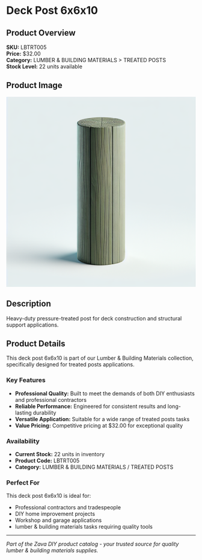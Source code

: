 # Deck Post 6x6x10

## Product Overview

**SKU:** LBTRT005  
**Price:** $32.00  
**Category:** LUMBER & BUILDING MATERIALS > TREATED POSTS  
**Stock Level:** 22 units available  

## Product Image

![Deck Post 6x6x10](https://raw.githubusercontent.com/microsoft/ai-tour-26-zava-diy-dataset-plus-mcp/refs/heads/main/images/lumber_%26_building_materials_treated_posts_deck_post_6x6x10_20250620_204722.png)

## Description

Heavy-duty pressure-treated post for deck construction and structural support applications.

## Product Details

This deck post 6x6x10 is part of our Lumber & Building Materials collection, specifically designed for treated posts applications. 

### Key Features

- **Professional Quality:** Built to meet the demands of both DIY enthusiasts and professional contractors
- **Reliable Performance:** Engineered for consistent results and long-lasting durability
- **Versatile Application:** Suitable for a wide range of treated posts tasks
- **Value Pricing:** Competitive pricing at $32.00 for exceptional quality

### Availability

- **Current Stock:** 22 units in inventory
- **Product Code:** LBTRT005
- **Category:** LUMBER & BUILDING MATERIALS / TREATED POSTS

### Perfect For

This deck post 6x6x10 is ideal for:
- Professional contractors and tradespeople
- DIY home improvement projects  
- Workshop and garage applications
- lumber & building materials tasks requiring quality tools

---

*Part of the Zava DIY product catalog - your trusted source for quality lumber & building materials supplies.*
